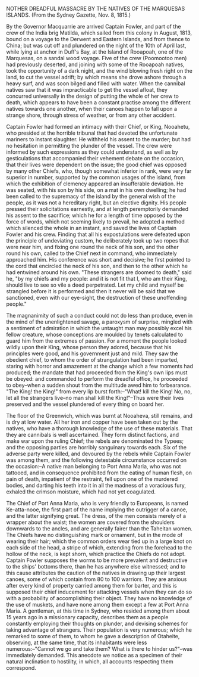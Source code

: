   NOTHER DREADFUL MASSACRE BY THE NATIVES OF THE MARQUESAS ISLANDS. (From the Sydney Gazette, Nov. 8, 1815.)  By the Governor Macquarrie are arrived Captain Fowler, and part of the crew of the India brig Matilda, which sailed from this colony in August, 1813, bound on a voyage to the Derwent and Eastern Islands, and from thence to China; but was cut off and plundered on the night of the 10th of April last, while lying at anchor in Duff's Bay, at the Island of Rooapoah, one of the Marquesas, on a sandal wood voyage. Five of the crew (Poomootoo men) had previously deserted, and joining with some of the Rooapoah natives, took the opportunity of a dark night, and the wind blowing fresh right on the land, to cut the vessel adrift; by which means she drove ashore through a heavy surf, and was soon bilged and filled with water. When the cannibal natives saw that it was impracticable to get the vessel afloat, they concurred universally in the design of putting the whole of her crew to death, which appears to have been a constant practise among the different natives towards one another, when their canoes happen to fall upon a strange shore, through stress of weather, or from any other accident.  Captain Fowler had formed an intimacy with their Chief, or King, Nooahetu, who presided at the horrible tribunal that had devoted the unfortunate mariners to instant slaughter. He withheld his assent to the murder; but had no hesitation in permitting the plunder of the vessel. The crew were informed by such expressions as they could understand, as well as by gesticulations that accompanied their vehement debate on the occasion, that their lives were dependent on the issue; the good chief was opposed by many other Chiefs, who, though somewhat inferior in rank, were very far superior in number, supported by the common usages of the island, from which the exhibition of clemency appeared an insufferable deviation. He was seated, with his son by his side, on a mat in his own dwelling; he had been called to the supremacy of the island by the general wish of the people, as it was not a hereditary right, but an elective dignity. His people pressed their solicitations earnestly, and at length peremptorily demanded his assent to the sacrifice; which he for a length of time opposed by the force of words, which not seeming likely to prevail, he adopted a method which silenced the whole in an instant, and saved the lives of Captain Fowler and his crew. Finding that all his expostulations were defeated upon the principle of undeviating custom, he deliberately took up two ropes that were near him, and fixing one round the neck of his son, and the other round his own, called to the Chief next in command, who immediately approached him. His conference was short and decisive; he first pointed to the cord that encircled the neck of his son, and then to the other which he had entwined around his own. "These strangers are doomed to death," said he, "by my chiefs and my people: and it is not fit that I, who am their King, should live to see so vile a deed perpetrated. Let my child and myself be strangled before it is performed and then it never will be said that we sanctioned, even with our eye-sight, the destruction of these unoffending people."  The magnanimity of such a conduct could not do less than produce, even in the mind of the unenlightened savage, a paroxysm of surprise, mingled with a sentiment of admiration in which the untaught man may possibly excel his fellow creature, whose conceptions are moulded by tenets calculated to guard him from the extremes of passion. For a moment the people looked wildly upon their King, whose person they adored, because that his principles were good, and his government just and mild. They saw the obedient chief, to whom the order of strangulation had been imparted, staring with horror and amazement at the change which a few moments had produced; the mandate that had proceeded from the King's own lips must be obeyed: and commanded to perform the dreadful office, he proceeded to obey–when a sudden shout from the multitude awed him to forbearance. "The King! the King!" from every lip burst forth:–"What! kill the King! No, no, let all the strangers live–no man shall kill the King!"–Thus were their lives preserved and the vessel plundered of every thing on board her.  The floor of the Greenwich, which was burnt at Nooaheva, still remains, and is dry at low water. All her iron and copper have been taken out by the natives, who have a thorough knowledge of the use of these materials. That they are cannibals is well ascertained. They form distinct factions, and make war upon the ruling Chief; the rebels are denominated the Typees; and the opposing parties are horribly sanguinary towards each. Six of the adverse party were killed, and devoured by the rebels while Captain Fowler was among them, and the following detestable circumstance occurred on the occasion:–A native man belonging to Port Anna Maria, who was not tattooed, and in consequence prohibited from the eating of human flesh, on pain of death, impatient of the restraint, fell upon one of the murdered bodies, and darting his teeth into it in all the madness of a voracious fury, exhaled the crimson moisture, which had not yet coagulated.  The Chief of Port Anna Maria, who is very friendly to Europeans, is named Ke-atta-nooe, the first part of the name implying the outrigger of a canoe, and the latter signifying great. The dress, of the men consists merely of a wrapper about the waist; the women are covered from the shoulders downwards to the ancles, and are generally fairer than the Taheitan women. The Chiefs have no distinguishing mark or ornament, but in the mode of wearing their hair; which the common orders wear tied up in a large knot on each side of the head, a stripe of which, extending from the forehead to the hollow of the neck, is kept shorn, which practice the Chiefs do not adopt. Captain Fowler supposes the worms to be more prevalent and destructive to the ships' bottoms there, than he has anywhere else witnessed; and to this cause attributes the caution of the natives in drawing up their largest canoes, some of which contain from 80 to 100 warriors. They are anxious after every kind of property carried among them for barter, and this is supposed their chief inducement for attacking vessels when they can do so with a probability of accomplishing their object. They have no knowledge of the use of muskets, and have none among them except a few at Port Anna Maria. A gentleman, at this time in Sydney, who resided among them about 15 years ago in a missionary capacity, describes them as a people constantly employing their thoughts on plunder, and devising schemes for taking advantage of strangers. Their population is very numerous; which he remarked to some of them, to whom he gave a description of Otaheite, observing, at the same time, that its inhabitants were less numerous:–"Cannot we go and take them? What is there to hinder us?"–was immediately demanded. This anecdote we notice as a specimen of their natural inclination to hostility, in which, all accounts respecting them correspond.
